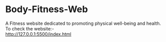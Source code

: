 # Body-Fitness-Web
A Fitness website dedicated to promoting physical well-being and health.
<br>
To check the website:-
<br>
http://127.0.0.1:5500/index.html
